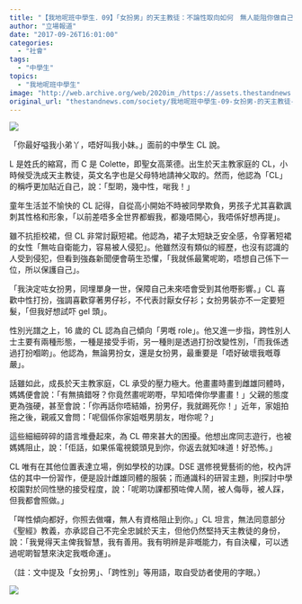 ```yaml
---
title: "【我地呢班中學生．09】「女扮男」的天主教徒：不論性取向如何　無人能阻你做自己"
author: "立場報道"
date: "2017-09-26T16:01:00"
categories:
  - "社會"
tags:
  - "中學生"
topics:
  - "我地呢班中學生"
image: "http://web.archive.org/web/2020im_/https://assets.thestandnews.com/media/photos/cos-13_52znv.png"
original_url: "thestandnews.com/society/我地呢班中學生-09-女扮男-的天主教徒-不論性取向如何-無人能阻你做自己"
---
```

![](http://web.archive.org/web/2020im_/https://assets.thestandnews.com/media/photos/cos-13_52znv.png)

「你最好嗌我小弟丫，唔好叫我小妹。」面前的中學生 CL 說。

L 是姓氏的縮寫，而 C 是 Colette，即聖女高萊德。出生於天主教家庭的 CL，小時候受洗成天主教徒，英文名字也是父母特地請神父取的。然而，他認為「CL」的稱呼更加貼近自己，說：「型啲，幾中性，啱我！」

童年生活並不愉快的 CL 記得，自從高小開始不時被同學欺負，男孩子尤其喜歡諷刺其性格和形象，「以前差唔多全世界都蝦我，都幾唔開心，我唔係好想再提」。

雖不抗拒校裙，但 CL 非常討厭短裙。他認為，裙子太短缺乏安全感，令穿著短裙的女性「無咗自衛能力，容易被人侵犯」。他雖然沒有類似的經歷，也沒有認識的人受到侵犯，但看到強姦新聞便會萌生恐懼，「我就係最驚呢啲，唔想自己係下一位，所以保護自己」。

「我決定咗女扮男，同埋單身一世，保障自己未來唔會受到其他嘢影響。」CL 喜歡中性打扮，強調喜歡穿著男仔衫，不代表討厭女仔衫；女扮男裝亦不一定要短髮，「但我好想試吓 gel 頭」。

性別光譜之上，16 歲的 CL 認為自己傾向「男嘅 role」。他又進一步指，跨性別人士主要有兩種形態，一種是接受手術，另一種則是透過打扮改變性別，「而我係透過打扮嗰啲」。他認為，無論男扮女，還是女扮男，最重要是「唔好破壞我嘅尊嚴」。

話雖如此，成長於天主教家庭，CL 承受的壓力極大。他畫畫時畫到雌雄同體時，媽媽便會說：「有無搞錯呀？你竟然畫呢啲嘢，早知唔俾你學畫畫！」父親的態度更為強硬，甚至會說：「你再話你唔結婚，扮男仔，我就踢死你！」近年，家姐拍拖之後，親戚又會問：「呢個係你家姐嘅男朋友，咁你呢？」

這些細細碎碎的語言堆疊起來，為 CL 帶來甚大的困擾。他想出席同志遊行，也被媽媽阻止，說：「佢話，如果係電視鏡頭見到你，你返去就知味道！好恐怖。」

CL 唯有在其他位置表達立場，例如學校的功課。DSE 選修視覺藝術的他，校內評估的其中一份習作，便是設計雌雄同體的服裝；而通識科的研習主題，則探討中學校園對於同性戀的接受程度，說：「呢啲功課都預咗俾人鬧，被人侮辱，被人踩，但我都會照做。」

「咩性傾向都好，你照去做囉，無人有資格阻止到你。」CL 坦言，無法同意部分《聖經》教義，亦承認自己不完全忠誠於天主，但他仍然堅持天主教徒的身份，說：「我覺得天主俾我智慧，我有善用。我有明辨是非嘅能力，有自決權，可以透過呢啲智慧來決定我嘅命運」。

（註：文中提及「女扮男」、「跨性別」等用語，取自受訪者使用的字眼。）

![](http://web.archive.org/web/2020im_/https://assets.thestandnews.com/media/photos/E6AA94E6A188_00020281229.jpeg20copy_Sk2it.jpg)